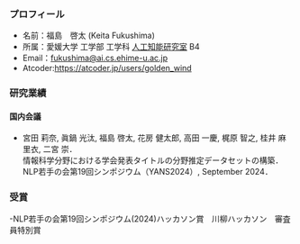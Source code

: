 ### プロフィール
- 名前：福島　啓太 (Keita Fukushima)<br>
- 所属：愛媛大学 工学部 工学科 [人工知能研究室](https://sites.google.com/view/ehime-nlp/) B4<br>
- Email：fukushima@ai.cs.ehime-u.ac.jp<br>
- Atcoder:https://atcoder.jp/users/golden_wind<br>

### 研究業績
#### 国内会議

- 宮田 莉奈, 眞鍋 光汰, 福島 啓太, 花房 健太郎, 高田 一慶, 梶原 智之, 桂井 麻里衣, 二宮 崇．<br>
  情報科学分野における学会発表タイトルの分野推定データセットの構築．<br>
  NLP若手の会第19回シンポジウム（YANS2024）, September 2024．<br>

### 受賞

-NLP若手の会第19回シンポジウム(2024)ハッカソン賞　川柳ハッカソン　審査員特別賞
